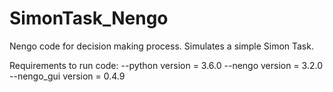 # SimonTask_Nengo
Nengo code for decision making process. Simulates a simple Simon Task.


Requirements to run code:
--python version = 3.6.0
--nengo version = 3.2.0
--nengo_gui version = 0.4.9
